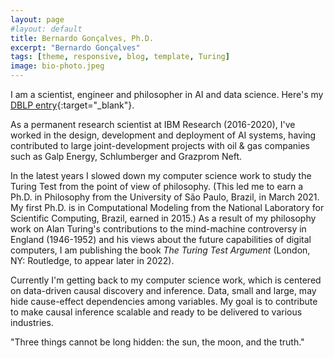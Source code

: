 ```yaml
---
layout: page
#layout: default
title: Bernardo Gonçalves, Ph.D.
excerpt: "Bernardo Gonçalves"
tags: [theme, responsive, blog, template, Turing]
image: bio-photo.jpeg
---
```


I am a scientist, engineer and philosopher in AI and data science. Here's my [DBLP entry](https://dblp.org/pid/35/1880.html){:target="_blank"}.

As a permanent research scientist at IBM Research (2016-2020), I've worked in the design, development and deployment of AI systems, having contributed to large joint-development projects with oil & gas companies such as Galp Energy, Schlumberger and Grazprom Neft. 

In the latest years I slowed down my computer science work to study the Turing Test from the point of view of philosophy. (This led me to earn a Ph.D. in Philosophy from the University of São Paulo, Brazil, in March 2021. My first Ph.D. is in Computational Modeling from the National Laboratory for Scientific Computing, Brazil, earned in 2015.) As a result of my philosophy work on Alan Turing's contributions to the mind-machine controversy in England (1946-1952) and his views about the future capabilities of digital computers, I am publishing the book _The Turing Test Argument_ (London, NY: Routledge, to appear later in 2022). 

Currently I'm getting back to my computer science work, which is centered on data-driven causal discovery and inference. Data, small and large, may hide cause-effect dependencies among variables. My goal is to contribute to make causal inference scalable and ready to be delivered to various industries. 

"Three things cannot be long hidden: the sun, the moon, and the truth."
